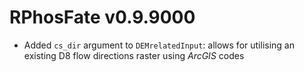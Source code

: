 # RPhosFate v0.9.9000

* Added `cs_dir` argument to `DEMrelatedInput`: allows for utilising an existing D8 flow directions raster using _ArcGIS_ codes
